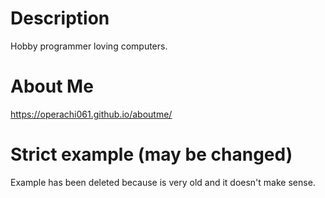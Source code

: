 # Description
Hobby programmer loving computers. 

# About Me
https://operachi061.github.io/aboutme/

# Strict example (may be changed)
Example has been deleted because is very old and it doesn't make sense.
